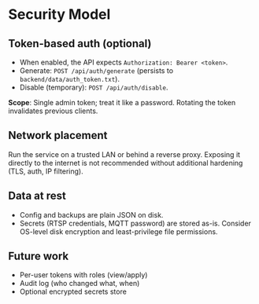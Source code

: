 # Security Model

## Token-based auth (optional)
- When enabled, the API expects `Authorization: Bearer <token>`.
- Generate: `POST /api/auth/generate` (persists to `backend/data/auth_token.txt`).
- Disable (temporary): `POST /api/auth/disable`.

**Scope**: Single admin token; treat it like a password. Rotating the token invalidates previous clients.

## Network placement
Run the service on a trusted LAN or behind a reverse proxy. Exposing it directly to the internet is not recommended without additional hardening (TLS, auth, IP filtering).

## Data at rest
- Config and backups are plain JSON on disk.
- Secrets (RTSP credentials, MQTT password) are stored as-is. Consider OS-level disk encryption and least-privilege file permissions.

## Future work
- Per-user tokens with roles (view/apply)
- Audit log (who changed what, when)
- Optional encrypted secrets store
